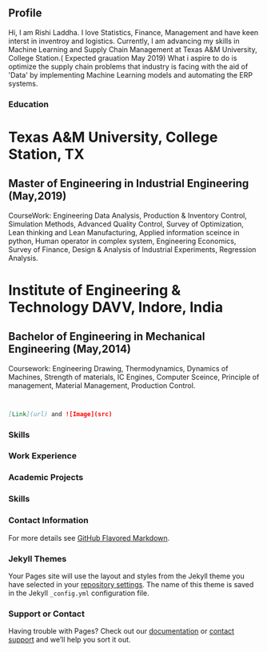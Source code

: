 ## Profile
Hi, I am Rishi Laddha. I love Statistics, Finance, Management and have keen interst in inventroy and logistics.
Currently, I am advancing my skills in Machine Learning and Supply Chain Management at Texas A&M University, College Station.( Expected grauation May 2019)
What i aspire to do is optimize the supply chain problems that industry is facing with the aid of 'Data' by implementing Machine Learning models and automating the ERP systems. 

### Education

# Texas A&M University, College Station, TX
## Master of Engineering in Industrial Engineering (May,2019)
CourseWork: Engineering Data Analysis, Production & Inventory Control, Simulation Methods, Advanced Quality Control, Survey of Optimization, Lean thinking and Lean Manufacturing, Applied information sceince in python, Human operator in complex system, Engineering Economics, Survey of Finance, Design & Analysis of Industrial Experiments, Regression Analysis.

# Institute of Engineering & Technology DAVV, Indore, India
## Bachelor of Engineering in Mechanical Engineering (May,2014)
Coursework: Engineering Drawing, Thermodynamics, Dynamics of Machines, Strength of materials, IC Engines, Computer Sceince, Principle of management, Material Management, Production Control.
```markdown


[Link](url) and ![Image](src)
```

### Skills

### Work Experience

### Academic Projects

### Skills

### Contact Information



For more details see [GitHub Flavored Markdown](https://guides.github.com/features/mastering-markdown/).

### Jekyll Themes

Your Pages site will use the layout and styles from the Jekyll theme you have selected in your [repository settings](https://github.com/riladdha/RishiLaddha/settings). The name of this theme is saved in the Jekyll `_config.yml` configuration file.

### Support or Contact

Having trouble with Pages? Check out our [documentation](https://help.github.com/categories/github-pages-basics/) or [contact support](https://github.com/contact) and we’ll help you sort it out.
